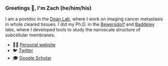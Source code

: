 ### Greetings 👾, I'm Zach (he/him/his)

I am a postdoc in the [Dean Lab](https://www.dean-lab.org/), where I work on imaging cancer metastasis in whole cleared tissues. I did my Ph.D. in the [Bewersdorf](https://www.bewersdorflab.org/) and [Baddeley](https://unidirectory.auckland.ac.nz/profile/d-baddeley) labs, where I developed tools to study the nanoscale structure of subcellular membranes. 

- 👨🏻 [Personal website](https://zacsimile.github.io)
- 🐦 [Twitter](https://twitter.com/zacsimile)
- 🎓 [Google Scholar](https://scholar.google.com/citations?user=pSS31d8AAAAJ&hl=en)

